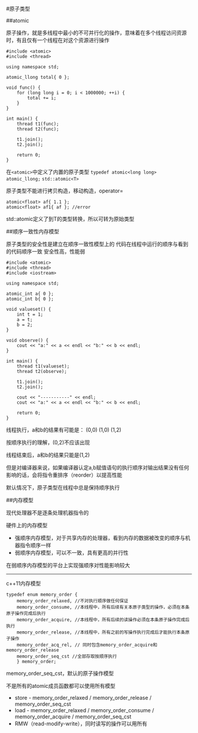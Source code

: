 #原子类型

##atomic

原子操作，就是多线程中最小的不可并行化的操作，意味着在多个线程访问资源时，有且仅有一个线程在对这个资源进行操作

```
#include <atomic>
#include <thread>

using namespace std;

atomic_llong total{ 0 };

void func() {
    for (long long i = 0; i < 1000000; ++i) {
        total += i;
    }
}

int main() {
    thread t1(func);
    thread t2(func);

    t1.join();
    t2.join();

    return 0;
}
```


在`<atomic>`中定义了内置的原子类型
`typedef atomic<long long> atomic_llong;`
`std::atomic<T>`

原子类型不能进行拷贝构造，移动构造，operator=

``` 
atomic<float> af{ 1.1 };
atomic<float> af1{ af }; //error
```

std::atomic<T>定义了到T的类型转换，所以可转为原始类型


##顺序一致性内存模型

原子类型的安全性是建立在顺序一致性模型上的
代码在线程中运行的顺序与看到的代码顺序一致
安全性高，性能弱

```
#include <atomic>
#include <thread>
#include <iostream>

using namespace std;

atomic_int a{ 0 };
atomic_int b{ 0 };

void valueset() {
    int t = 1;
    a = t;
    b = 2;
}

void observe() {
    cout << "a:" << a << endl << "b:" << b << endl;
}

int main() {
    thread t1(valueset);
    thread t2(observe);

    t1.join();
    t2.join();

    cout << "-----------" << endl;
    cout << "a:" << a << endl << "b:" << b << endl;

    return 0;
}
```

线程执行，a和b的结果有可能是：
(0,0)
(1,0)
(1,2)

按顺序执行的理解，(0,2)不应该出现

线程结束后，a和b的结果只能是(1,2)

但是对编译器来说，如果编译器认定a,b赋值语句的执行顺序对输出结果没有任何影响的话，会将指令重排序（reorder）以提高性能

默认情况下，原子类型在线程中总是保持顺序执行

##内存模型

现代处理器不是逐条处理机器指令的

硬件上的内存模型

+ 强顺序内存模型，对于共享内存的处理器，看到内存的数据被改变的顺序与机器指令顺序一样
+ 弱顺序内存模型，可以不一致，具有更高的并行性

在弱顺序内存模型的平台上实现强顺序对性能影响较大

---

c++11内存模型

```
typedef enum memory_order {
    memory_order_relaxed, //不对执行顺序做任何保证
    memory_order_consume, //本线程中，所有后续有关本原子类型的操作，必须在本条原子操作完成后执行
    memory_order_acquire, //本线程中，所有后续的读操作必须在本条原子操作完成后执行
    memory_order_release, //本线程中，所有之前的写操作执行完成后才能执行本条原子操作
    memory_order_acq_rel, // 同时包含memory_order_acquire和memory_order_release
    memory_order_seq_cst //全部存取按顺序执行
    } memory_order;
```

memory_order_seq_cst，默认的原子操作模型

不是所有的atomic成员函数都可以使用所有模型

+   store - memory_order_relaxed / memory_order_release / memory_order_seq_cst
+   load - memory_order_relaxed / memory_order_consume / memory_order_acquire / memory_order_seq_cst
+   RMW（read-modify-write），同时读写的操作可以用所有